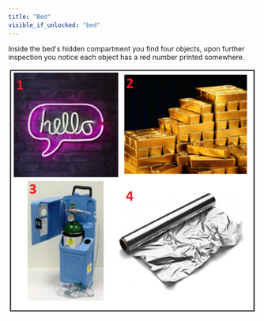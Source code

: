 ```yaml
---
title: "Bed"
visible_if_unlocked: "bed"
---
```


Inside the bed's hidden compartment you find four objects, upon further inspection you notice each object has a red number printed somewhere. 

![elements](/images/elements.png)